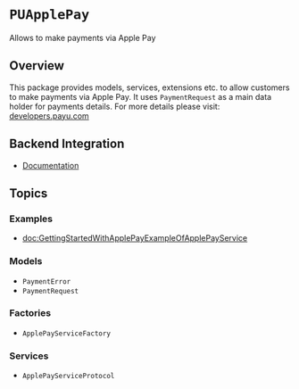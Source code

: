 # ``PUApplePay``

Allows to make payments via Apple Pay

## Overview

This package provides models, services, extensions etc. to allow customers to make payments via Apple Pay. It uses ``PaymentRequest`` as a main data holder for payments details. For more details please visit: [developers.payu.com](https://developers.payu.com/en/apple_pay.html)

## Backend Integration

* [Documentation](https://developers.payu.com/en/apple_pay.html)

## Topics

### Examples

- <doc:GettingStartedWithApplePayExampleOfApplePayService>

### Models

- ``PaymentError``
- ``PaymentRequest``

### Factories

- ``ApplePayServiceFactory``

### Services

- ``ApplePayServiceProtocol``
